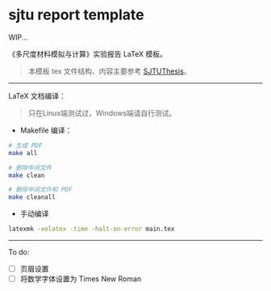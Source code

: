 # sjtu report template

WIP...

《多尺度材料模拟与计算》实验报告 LaTeX 模板。

> 本模板 tex 文件结构、内容主要参考 [SJTUThesis](https://github.com/sjtug/SJTUThesis)。

---

LaTeX 文档编译：

>只在Linux端测试过，Windows端请自行测试。

- Makefile 编译：

```bash
# 生成 PDF
make all

# 删除中间文件
make clean

# 删除中间文件和 PDF
make cleanall
```

- 手动编译

```bash
latexmk -xelatex -time -halt-on-error main.tex
```

---

To do:

- [ ] 页眉设置
- [ ] 将数学字体设置为 Times New Roman
